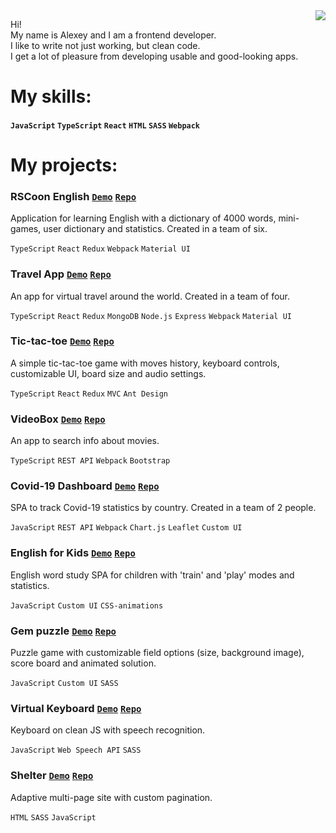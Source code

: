 <a href="https://github.com/anuraghazra/github-readme-stats">
  <img align="right" src="https://github-readme-stats.vercel.app/api?username=alexeyteterin&hide=stars,issues,contribs&show_icons=true&theme=slateorange&include_all_commits=true&hide_rank=true" />
</a>

Hi!  
My name is Alexey and I am a frontend developer.  
I like to write not just working, but clean code.  
I get a lot of pleasure from developing usable and good-looking apps.  

# My skills:

#### `JavaScript` `TypeScript` `React` `HTML` `SASS` `Webpack`

# My projects:

### RSCoon English **[`Demo`](https://rslang-team2-lbratkovskaya.netlify.app/)** **[`Repo`](https://github.com/lbratkovskaya/rslang/pull/49)**  

Application for learning English with a dictionary of 4000 words, mini-games, user dictionary and statistics. Created in a team of six.

`TypeScript` `React` `Redux` `Webpack` `Material UI`

### Travel App **[`Demo`](https://lbratkovskaya-travel-app.netlify.app/#/)** **[`Repo`](https://github.com/lbratkovskaya/travel-app/pull/32)**  

An app for virtual travel around the world. Сreated in a team of four.

`TypeScript` `React` `Redux` `MongoDB` `Node.js` `Express` `Webpack` `Material UI`

### Tic-tac-toe **[`Demo`](https://teterin-tic-tac-toe.netlify.app/)** **[`Repo`](https://github.com/AlexeyTeterin/react-game)**  

A simple tic-tac-toe game with moves history, keyboard controls, customizable UI, board size and audio settings.  

`TypeScript` `React` `Redux` `MVC` `Ant Design`

### VideoBox **[`Demo`](https://videobox.netlify.app/)** **[`Repo`](https://github.com/AlexeyTeterin/rsclone/tree/develop)**  

An app to search info about movies.

`TypeScript` `REST API` `Webpack` `Bootstrap`

### Covid-19 Dashboard [`Demo`](https://alexeyteterin-covid-dashboard.netlify.app/) [`Repo`](https://github.com/AlexeyTeterin/covid-dashboard/tree/develop)  

SPA to track Covid-19 statistics by country. Сreated in a team of 2 people.

`JavaScript` `REST API` `Webpack` `Chart.js` `Leaflet` `Custom UI`


### English for Kids **[`Demo`](https://teterin-english-for-kids.netlify.app/)** **[`Repo`](https://github.com/AlexeyTeterin/rsschool-JS2020Q3/tree/english-for-kids)**  

English word study SPA for children with 'train' and 'play' modes and statistics.  

`JavaScript` `Custom UI` `CSS-animations`

### Gem puzzle **[`Demo`](https://alexeyteterin-gem-puzzle.netlify.app/gem-puzzle/)** **[`Repo`](https://github.com/AlexeyTeterin/rsschool-JS2020Q3/tree/gem-puzzle)**  

Puzzle game with customizable field options (size, background image), score board and animated solution.  

`JavaScript` `Custom UI` `SASS`

### Virtual Keyboard **[`Demo`](https://alexeyteterin-keyboard.netlify.app/keyboard/)** **[`Repo`](https://github.com/AlexeyTeterin/rsschool-JS2020Q3/tree/keyboard)**  

Keyboard on clean JS with speech recognition.  

`JavaScript` `Web Speech API` `SASS`

### Shelter **[`Demo`](https://alexeyteterin-shelter.netlify.app/shelter/)** **[`Repo`](https://github.com/AlexeyTeterin/rsschool-JS2020Q3/tree/shelter)**  

Adaptive multi-page site with custom pagination.  

`HTML` `SASS` `JavaScript`
